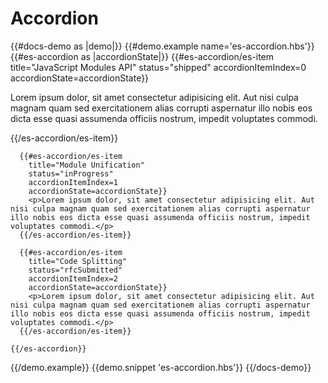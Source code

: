 # Accordion

{{#docs-demo as |demo|}}
  {{#demo.example name='es-accordion.hbs'}}
    {{#es-accordion as |accordionState|}}
      {{#es-accordion/es-item
        title="JavaScript Modules API"
        status="shipped"
        accordionItemIndex=0
        accordionState=accordionState}}
        <p>Lorem ipsum dolor, sit amet consectetur adipisicing elit. Aut nisi culpa magnam quam sed exercitationem alias corrupti aspernatur illo nobis eos dicta esse quasi assumenda officiis nostrum, impedit voluptates commodi.</p>
      {{/es-accordion/es-item}}

      {{#es-accordion/es-item
        title="Module Unification"
        status="inProgress"
        accordionItemIndex=1
        accordionState=accordionState}}
        <p>Lorem ipsum dolor, sit amet consectetur adipisicing elit. Aut nisi culpa magnam quam sed exercitationem alias corrupti aspernatur illo nobis eos dicta esse quasi assumenda officiis nostrum, impedit voluptates commodi.</p>
      {{/es-accordion/es-item}}

      {{#es-accordion/es-item
        title="Code Splitting"
        status="rfcSubmitted"
        accordionItemIndex=2
        accordionState=accordionState}}
        <p>Lorem ipsum dolor, sit amet consectetur adipisicing elit. Aut nisi culpa magnam quam sed exercitationem alias corrupti aspernatur illo nobis eos dicta esse quasi assumenda officiis nostrum, impedit voluptates commodi.</p>
      {{/es-accordion/es-item}}

    {{/es-accordion}}
  {{/demo.example}}
  {{demo.snippet 'es-accordion.hbs'}}
{{/docs-demo}}

